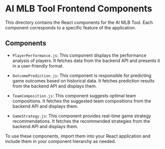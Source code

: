 # AI MLB Tool Frontend Components

This directory contains the React components for the AI MLB Tool. Each component corresponds to a specific feature of the application.

## Components

- `PlayerPerformance.js`: This component displays the performance analysis of players. It fetches data from the backend API and presents it in a user-friendly format.

- `OutcomePrediction.js`: This component is responsible for predicting game outcomes based on historical data. It fetches prediction results from the backend API and displays them.

- `TeamComposition.js`: This component suggests optimal team compositions. It fetches the suggested team compositions from the backend API and displays them.

- `GameStrategy.js`: This component provides real-time game strategy recommendations. It fetches the recommended strategies from the backend API and displays them.

To use these components, import them into your React application and include them in your component hierarchy as needed.